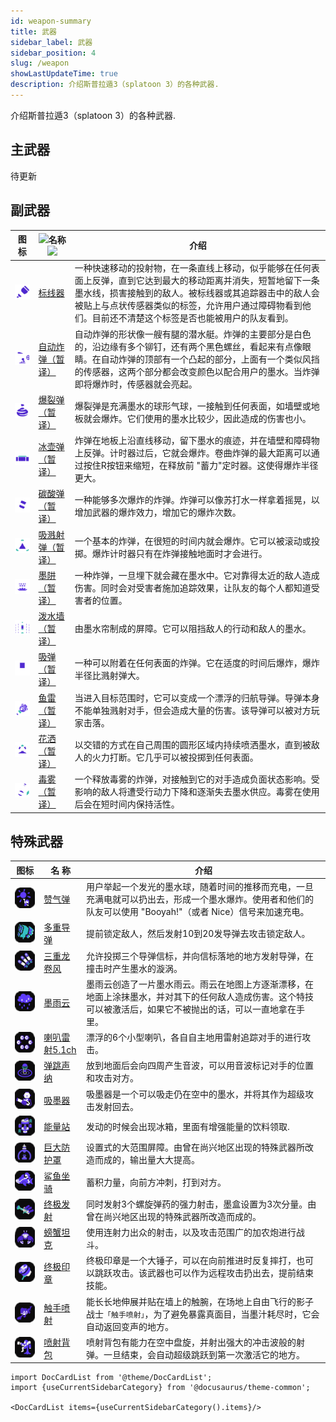 ```yaml
---
id: weapon-summary
title: 武器
sidebar_label: 武器
sidebar_position: 4
slug: /weapon
showLastUpdateTime: true
description: 介绍斯普拉遁3（splatoon 3）的各种武器.
---
```



介绍斯普拉遁3（splatoon 3）的各种武器.

## 主武器

待更新

## 副武器


| 图标                                                | ![](/img/blank_img.png)名称![](/img/blank_img.png)                 | 介绍                                                                                                                                                           |
| --------------------------------------------------- | -------------------------------------- | ----------------------------------- |
| ![标线器](./sub_weapon/images/S3_Weapon_Sub_Angle_Shooter.png)                 | [标线器](./weapon/sub_weapon/Angle_Shooter)                | 一种快速移动的投射物，在一条直线上移动，似乎能够在任何表面上反弹，直到它达到最大的移动距离并消失，短暂地留下一条墨水线，损害接触到的敌人。被标线器或其追踪器击中的敌人会被贴上与点状传感器类似的标签，允许用户通过障碍物看到他们。目前还不清楚这个标签是否也能被用户的队友看到。    |
| ![自动炸弹（暂译）](./sub_weapon/images/S3_Weapon_Sub_Autobomb.png ) | [自动炸弹（暂译）](./weapon/sub_weapon/Autobomb) | 自动炸弹的形状像一艘有腿的潜水艇。炸弹的主要部分是白色的，沿边缘有多个铆钉，还有两个黑色螺丝，看起来有点像眼睛。在自动炸弹的顶部有一个凸起的部分，上面有一个类似风挡的传感器，这两个部分都会改变颜色以配合用户的墨水。当炸弹即将爆炸时，传感器就会亮起。                                                                                    |
| ![爆裂弹](./sub_weapon/images/S3_Weapon_Sub_Burst_Bomb.png )                  | [爆裂弹（暂译）](./weapon/sub_weapon/Burst_Bomb)                  | 爆裂弹是充满墨水的球形气球，一接触到任何表面，如墙壁或地板就会爆炸。它们使用的墨水比较少，因此造成的伤害也小。 |
| ![冰壶弹](./sub_weapon/images/S3_Weapon_Sub_Curling_Bomb.png )     | [冰壶弹（暂译）](./weapon/sub_weapon/Curling_Bomb)     | 炸弹在地板上沿直线移动，留下墨水的痕迹，并在墙壁和障碍物上反弹。计时器过后，它就会爆炸。卷曲炸弹的最大距离可以通过按住R按钮来缩短，在释放前 "蓄力"定时器。这使得爆炸半径更大。|
| ![碳酸弹](./sub_weapon/images/S3_Weapon_Sub_Fizzy_Bomb.png )             | [碳酸弹（暂译）](./weapon/sub_weapon/Fizzy_Bomb)             | 一种能够多次爆炸的炸弹。炸弹可以像苏打水一样拿着摇晃，以增加武器的爆炸效力，增加它的爆炸次数。                                                                                             |
| ![溅射弹](./sub_weapon/images/S3_Weapon_Sub_Splat_Bomb.png )                    | [吸溅射弹（暂译）](./weapon/sub_weapon/Splat_Bomb)                    | 一个基本的炸弹，在很短的时间内就会爆炸。它可以被滚动或投掷。爆炸计时器只有在炸弹接触地面时才会进行。|
| ![墨阱](./sub_weapon/images/S3_Weapon_Sub_Ink_Mine.png )                | [墨阱（暂译）](./weapon/sub_weapon/Ink_Mine)                | 一种炸弹，一旦埋下就会藏在墨水中。它对靠得太近的敌人造成伤害。同时会对受害者施加追踪效果，让队友的每个人都知道受害者的位置。|
| ![泼水墙](./sub_weapon/images/S3_Weapon_Sub_Splash_Wall.png )            | [泼水墙（暂译）](./weapon/sub_weapon/Splash_Wall)            | 由墨水帘制成的屏障。它可以阻挡敌人的行动和敌人的墨水。 |
| ![吸弹](./sub_weapon/images/S3_Weapon_Sub_Suction_Bomb.png )               | [吸弹（暂译）](./weapon/sub_weapon/Suction_Bomb)               | 一种可以附着在任何表面的炸弹。它在适度的时间后爆炸，爆炸半径比溅射弹大。|
| ![鱼雷](./sub_weapon/images/S3_Weapon_Sub_Torpedo.png )                 | [鱼雷（暂译）](./weapon/sub_weapon/Torpedo)                 | 当进入目标范围时，它可以变成一个漂浮的归航导弹。导弹本身不能单独溅射对手，但会造成大量的伤害。该导弹可以被对方玩家击落。|
| ![花洒](./sub_weapon/images/S3_Weapon_Sub_Sprinkler.png )                | [花洒（暂译）](./weapon/sub_weapon/Sprinkler)                | 以交错的方式在自己周围的圆形区域内持续喷洒墨水，直到被敌人的火力打断。它几乎可以被投掷到任何表面。|
| ![毒雾](./sub_weapon/images/S3_Weapon_Sub_Toxic_Mist.png )              | [毒雾（暂译）](./weapon/sub_weapon/Toxic_Mist)              | 一个释放毒雾的炸弹，对接触到它的对手造成负面状态影响。受影响的敌人将遭受行动力下降和逐渐失去墨水供应。毒雾在使用后会在短时间内保持活性。|



## 特殊武器


| 图标                                                | 名         称                          | 介绍                                                                                                                                                           |
| --------------------------------------------------- | -------------------------------------- | -------------------------------------------------------------------------------------------------------------------------------------------------------------- |
| ![赞气弹](./special_weapon/images/Booyah_Bomb.png)                 | [赞气弹](./weapon/special_weapon/booyah_Bomb)                | 用户举起一个发光的墨水球，随着时间的推移而充电，一旦充满电就可以扔出去，形成一个墨水爆炸。使用者和他们的队友可以使用 "Booyah!"（或者 Nice）信号来加速充电。    |
| ![多重导弹](./special_weapon/images/Tenta_Missiles.png )           | [多重导弹](./weapon/special_weapon/Tenta_Missiles)           | 提前锁定敌人，然后发射10到20发导弹去攻击锁定敌人。                                                                                                             |
| ![三重龙卷风](./special_weapon/images/Triple_Inkstrike.png ) | [三重龙卷风](./weapon/special_weapon/Triple_Inkstrike) | 允许投掷三个导弹信标，并向信标落地的地方发射导弹，在撞击时产生墨水的漩涡。                                                                                     |
| ![墨雨云](./special_weapon/images/Ink_Storm.png )                  | [墨雨云](./weapon/special_weapon/Ink_Storm)                  | 墨雨云创造了一片墨水雨云。雨云在地图上方逐渐漂移，在地面上涂抹墨水，并对其下的任何敌人造成伤害。这个特技可以被激活后，如果它不被抛出的话，可以一直地拿在手里。 |
| ![喇叭雷射5.1ch](./special_weapon/images/Killer_Wail_5_1.png )     | [喇叭雷射5.1ch](./weapon/special_weapon/Killer_Wail_5_1)     | 漂浮的6个小型喇叭，各自自主地用雷射追踪对手的进行攻击。                                                                                                        |
| ![弹跳声纳](./special_weapon/images/Wave_Breaker.png )             | [弹跳声纳](./weapon/special_weapon/Wave_Breaker)             | 放到地面后会向四周产生音波，可以用音波标记对手的位置和攻击对方。                                                                                               |
| ![吸墨器](./special_weapon/images/Ink_Vac.png )                    | [吸墨器](./weapon/special_weapon/Ink_Vac)                    | 吸墨器是一个可以吸走仍在空中的墨水，并将其作为超级攻击发射回去。                                                                                               |
| ![能量站](./special_weapon/images/Tacticooler.png )                | [能量站](./weapon/special_weapon/Tacticooler)                | 发动的时候会出现冰箱，里面有增强能量的饮料领取.                                                                                                                |
| ![巨大防护罩](./special_weapon/images/Big_Bubbler.png )            | [巨大防护罩](./weapon/special_weapon/Big_Bubbler)            | 设置式的大范围屏障。由曾在尚兴地区出现的特殊武器所改造而成的，输出量大大提高。                                                                                 |
| ![鲨鱼坐骑](./special_weapon/images/Reefslider.png )               | [鲨鱼坐骑](./weapon/special_weapon/Reefslider)               | 蓄积力量，向前方冲刺，打到对方。                                                                                                                               |
| ![终极发射](./special_weapon/images/Trizooka.png )                 | [终极发射](./weapon/special_weapon/Trizooka)                 | 同时发射3个螺旋弹药的强力射击，墨盒设置为3次分量。由曾在尚兴地区出现的特殊武器所改造而成的。                                                                   |
| ![螃蟹坦克](./special_weapon/images/Crab_Tank.png )                | [螃蟹坦克](./weapon/special_weapon/Crab_Tank)                | 使用连射力出众的射击，以及攻击范围广的加农炮进行战斗。                                                                                                         |
| ![终极印章](./special_weapon/images/Ultra_Stamp.png )              | [终极印章](./weapon/special_weapon/Ultra_Stamp)              | 终极印章是一个大锤子，可以在向前推进时反复摔打，也可以跳跃攻击。该武器也可以作为远程攻击扔出去，提前结束技能。                                                 |
| ![触手喷射](./special_weapon/images/Zipcaster.png )                | [触手喷射](./weapon/special_weapon/Zipcaster)                | 能长长地伸展并贴在墙上的触腕，在场地上自由飞行的影子战士`「触手喷射」`，为了避免暴露真面目，当墨汁耗尽时，它会自动返回变声的地方。                             |
| ![喷射背包](./special_weapon/images/Inkjet.png )                   | [喷射背包](./weapon/special_weapon/Inkjet)                   | 喷射背包有能力在空中盘旋，并射出强大的冲击波般的射弹。一旦结束，会自动超级跳跃到第一次激活它的地方。                                                           |


```mdx-code-block
import DocCardList from '@theme/DocCardList';
import {useCurrentSidebarCategory} from '@docusaurus/theme-common';

<DocCardList items={useCurrentSidebarCategory().items}/>
```


